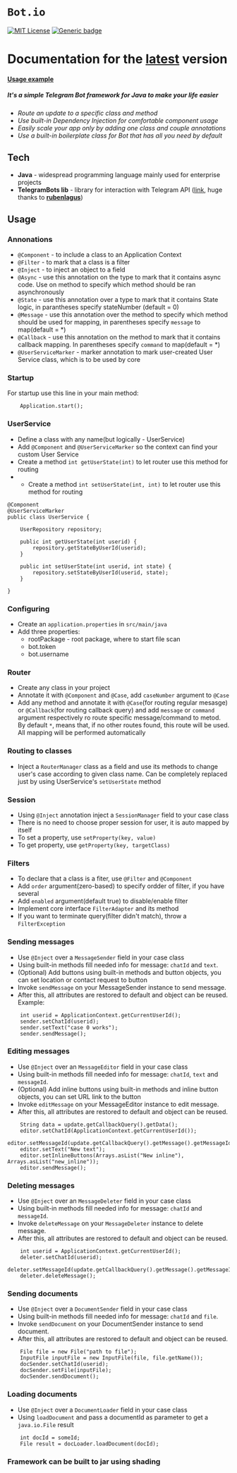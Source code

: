 # `Bot.io`
[![MIT License](https://img.shields.io/badge/License-MIT-Blue.svg)](LICENSE)
[![Generic badge](https://img.shields.io/badge/Build-Passing-Green.svg)](https://mvnrepository.com/artifact/io.github.alexzhyshko/BotIO)

# Documentation for the [latest](https://search.maven.org/artifact/io.github.alexzhyshko/BotIO) version

#### [Usage example](https://github.com/alexzhyshko/Bot.io.examples/tree/master)

##### It's a simple Telegram Bot framework for Java to make your life easier

  - *Route an update to a specific class and method*
  - *Use built-in Dependency Injection for comfortable component usage*
  - *Easily scale your app only by adding one class and couple annotations*
  - *Use a built-in boilerplate class for Bot that has all you need by default*


## Tech

* **Java** - widespread programming language mainly used for enterprise projects
* **TelegramBots lib** - library for interaction with Telegram API ([link](https://github.com/rubenlagus/TelegramBots/wiki/Getting-Started), huge thanks to [**rubenlagus**](https://github.com/rubenlagus))

## Usage

### Annonations
* `@Component` - to include a class to an Application Context
* `@Filter` - to mark that a class is a filter
* `@Inject` - to inject an object to a field
* `@Async` - use this annotation on the type to mark that it contains async code. Use on method to specify which method should be ran asynchronously
* `@State` - use this annotation over a type to mark that it contains State logic, in parantheses specify stateNumber (default = 0)
* `@Message` - use this annotation over the method to specify which method should be used for mapping, in parentheses specify `message` to map(default = *)
* `@Callback` - use this annotation on the method to mark that it contains callback mapping. In parentheses specify `command` to map(default = *)
* `@UserServiceMarker` - marker annotation to mark user-created User Service class, which is to be used by core

### Startup
For startup use this line in your main method:
```
    Application.start();
```

### UserService
* Define a class with any name(but logically - UserService)
* Add `@Component` and `@UserServiceMarker` so the context can find your custom User Service
* Create a method `int getUserState(int)` to let router use this method for routing
* * Create a method `int setUserState(int, int)` to let router use this method for routing
```
@Component
@UserServiceMarker
public class UserService {
	
	UserRepository repository;
	
	public int getUserState(int userid) {
		repository.getStateByUserId(userid);
	}
	
	public int setUserState(int userid, int state) {
		repository.setStateByUserId(userid, state);
	}
	
}
```

### Configuring
* Create an `application.properties` in `src/main/java`
* Add three properties:
    * rootPackage - root package, where to start file scan
    * bot.token
    * bot.username

### Router
  
* Create any class in your project
* Annotate it with `@Component` and `@Case`, add `caseNumber` argument to `@Case`
* Add any method and annotate it with `@Case`(for routing regular mesasge) or `@Callback`(for routing callback query) and add `message` or `command` argument respectively ro route specific message/command to metod. By default `*`, means that, if no other routes found, this route will be used. 
All mapping will be performed automatically

### Routing to classes

* Inject a `RouterManager` class as a field and use its methods to change user's case according to given class name.
Can be completely replaced just by using UserService's `setUserState` method

### Session
* Using `@Inject` annotation inject a `SessionManager` field to your case class
* There is no need to choose proper session for user, it is auto mapped by itself
* To set a property, use `setProperty(key, value)`
* To get property, use `getProperty(key, targetClass)`

### Filters
* To declare that a class is a fiter, use `@Filter` and `@Component`
* Add `order` argument(zero-based) to specify ordder of filter, if you have several
* Add `enabled` argument(default true) to disable/enable filter
* Implement core interface `FilterAdapter` and its method
* If you want to terminate query(filter didn't match), throw a `FilterException`

### Sending messages
* Use `@Inject` over a `MessageSender` field in your case class
* Using built-in methods fill needed info for message: `chatId` and `text`.
* (Optional) Add buttons using built-in methods and button objects, you can set location or contact request to button
* Invoke `sendMessage` on your MessageSender instance to send message.
* After this, all attributes are restored to default and object can be reused.
Example:
```
    int userid = ApplicationContext.getCurrentUserId();
    sender.setChatId(userid);
    sender.setText("case 0 works");
    sender.sendMessage();
```

### Editing messages
* Use `@Inject` over an `MessageEditor` field in your case class
* Using built-in methods fill needed info for message: `chatId`, `text` and `messageId`.
* (Optional) Add inline buttons using built-in methods and inline button objects, you can set URL link to the button
* Invoke `editMessage` on your MessageEditor instance to edit message.
* After this, all attributes are restored to default and object can be reused.
```
    String data = update.getCallbackQuery().getData();
	editor.setChatId(ApplicationContext.getCurrentUserId());
	editor.setMessageId(update.getCallbackQuery().getMessage().getMessageId());
	editor.setText("New text");
	editor.setInlineButtons(Arrays.asList("New inline"), Arrays.asList("new_inline"));
	editor.sendMessage();
```


### Deleting messages
* Use `@Inject` over an `MessageDeleter` field in your case class
* Using built-in methods fill needed info for message: `chatId` and `messageId`.
* Invoke `deleteMessage` on your `MessageDeleter` instance to delete message.
* After this, all attributes are restored to default and object can be reused.
```
    int userid = ApplicationContext.getCurrentUserId();
    deleter.setChatId(userid);
    deleter.setMessageId(update.getCallbackQuery().getMessage().getMessageId());
    deleter.deleteMessage();
```

### Sending documents
* Use `@Inject` over a `DocumentSender` field in your case class
* Using built-in methods fill needed info for message: `chatId` and `file`.
* Invoke `sendDocument` on your DocumentSender instance to send document.
* After this, all attributes are restored to default and object can be reused.
```
    File file = new File("path to file");
    InputFile inputFile = new InputFile(file, file.getName());
    docSender.setChatId(userid);
    docSender.setFile(inputFile);
    docSender.sendDocument();
```

### Loading documents
* Use `@Inject` over a `DocumentLoader` field in your case class
* Using `loadDocument` and pass a documentId as parameter to get a `java.io.File` result
```
    int docId = someId;
    File result = docLoader.loadDocument(docId);
```

### Framework can be built to jar using shading
